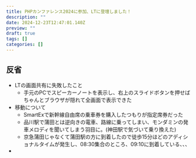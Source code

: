 ```yaml
---
title: PHPカンファレンス2024に参加、LTに登壇しました！
description: ""
date: 2024-12-23T12:47:01.140Z
preview: ""
draft: true
tags: []
categories: []
---
```


## 反省
- LTの画面共有に失敗したこと
    - 手元のPCでスピーカーノートを表示し、右上のスライドボタンを押せばちゃんとブラウザが隠れて全画面で表示できた
- 移動について
    - SmartExで新幹線自由席の乗車券を購入したつもりが指定席券だった
    - 品川駅で蒲田とは逆向きの電車、路線に乗ってしまい、モンダミンの発車メロディを聞いてしまう羽目に。(神田駅で気づいて乗り換えた)
    - 京急蒲田じゃなくて蒲田駅の方に到着したので徒歩15分ほどのアディショナルタイムが発生し、08:30集合のところ、09:10に到着している、、、
- 
